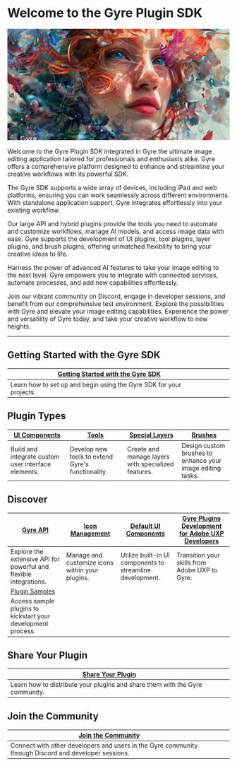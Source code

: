 # Welcome to the Gyre Plugin SDK

![Gyre SDK](head.png)


Welcome to the Gyre Plugin SDK integrated in Gyre the ultimate image editing application tailored for professionals and enthusiasts alike. Gyre offers a comprehensive platform designed to enhance and streamline your creative workflows with its powerful SDK.

The Gyre SDK supports a wide array of devices, including iPad and web platforms, ensuring you can work seamlessly across different environments. With standalone application support, Gyre integrates effortlessly into your existing workflow.

Our large API and hybrid plugins provide the tools you need to automate and customize workflows, manage AI models, and access image data with ease. Gyre supports the development of UI plugins, tool plugins, layer plugins, and brush plugins, offering unmatched flexibility to bring your creative ideas to life.

Harness the power of advanced AI features to take your image editing to the next level. Gyre empowers you to integrate with connected services, automate processes, and add new capabilities effortlessly.

Join our vibrant community on Discord, engage in developer sessions, and benefit from our comprehensive test environment. Explore the possibilities with Gyre and elevate your image editing capabilities. Experience the power and versatility of Gyre today, and take your creative workflow to new heights.

---

## Getting Started with the Gyre SDK

| [Getting Started with the Gyre SDK](getting_started) | | | |
| -------------------------------------- | -| -| -|
| Learn how to set up and begin using the Gyre SDK for your projects. | | | |

## Plugin Types

| [UI Components](Plugin_Types/ui_components) | [Tools](Plugin_Types/tools) | [Special Layers](Plugin_Types/layers) | [Brushes](Plugin_Types/brushes) |
| ------------------- | ---------- | ------------------- | ------------ |
| Build and integrate custom user interface elements. | Develop new tools to extend Gyre's functionality. | Create and manage layers with specialized features. | Design custom brushes to enhance your image editing tasks. |

## Discover

| [Gyre API](API/api) | [Icon Management](UI/icon_management) | [Default UI Components](UI/fds_components) | [Gyre Plugins Development for Adobe UXP Developers](uxp) |
| ------------- | -------------------- | -------------------------- | ----------------------------------------------- |
| Explore the extensive API for powerful and flexible integrations. | Manage and customize icons within your plugins. | Utilize built-in UI components to streamline development. | Transition your skills from Adobe UXP to Gyre. |
| [Plugin Samples](#) | | | |
| Access sample plugins to kickstart your development process. | | | |

## Share Your Plugin

| [Share Your Plugin](#) | | | |
| ---------------------- | -| -| -|
| Learn how to distribute your plugins and share them with the Gyre community. | | | |

## Join the Community

| [Join the Community](#) | | | |
| ----------------------- | -| -| -|
| Connect with other developers and users in the Gyre community through Discord and developer sessions. | | | |

